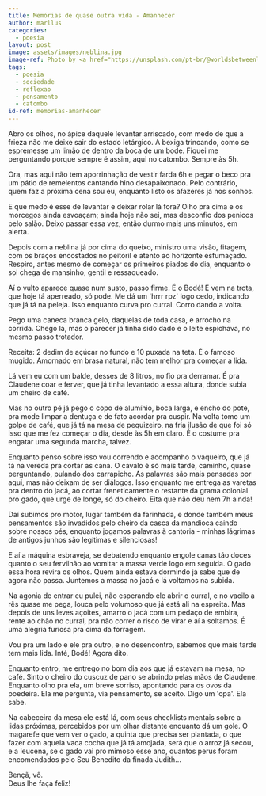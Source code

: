 ```yaml
---
title: Memórias de quase outra vida - Amanhecer
author: marllus
categories:
  - poesia
layout: post
image: assets/images/neblina.jpg
image-ref: Photo by <a href="https://unsplash.com/pt-br/@worldsbetweenlines">Patrick Hendry</a>
tags:
  - poesia
  - sociedade
  - reflexao
  - pensamento
  - catombo
id-ref: memorias-amanhecer
---
```


Abro os olhos, no ápice daquele levantar arriscado, com medo de que a frieza não me deixe sair do estado letárgico. A bexiga trincando, como se espremesse um limão de dentro da boca de um bode. Fiquei me perguntando porque sempre é assim, aqui no catombo. Sempre às 5h.

Ora, mas aqui não tem aporrinhação de vestir farda 6h e pegar o beco pra um pátio de remelentos cantando hino desapaixonado. Pelo contrário, quem faz a próxima cena sou eu, enquanto listo os afazeres já nos sonhos.

E que medo é esse de levantar e deixar rolar lá fora? Olho pra cima e os morcegos ainda esvoaçam; ainda hoje não sei, mas desconfio dos penicos pelo salão. Deixo passar essa vez, então durmo mais uns minutos, em alerta.

Depois com a neblina já por cima do queixo, ministro uma visão, fitagem, com os braços encostados no peitoril e atento ao horizonte esfumaçado. Respiro, antes mesmo de começar os primeiros piados do dia, enquanto o sol chega de mansinho, gentil e ressaqueado.

Aí o vulto aparece quase num susto, passo firme. É o Bodé! E vem na trota, que hoje tá aperreado, só pode. Me dá um 'hrrr rpz' logo cedo, indicando que já tá na peleja. Isso enquanto curva pro curral. Corro dando a volta.

Pego uma caneca branca gelo, daquelas de toda casa, e arrocho na corrida. Chego lá, mas o parecer já tinha sido dado e o leite espichava, no mesmo passo trotador. 

Receita: 2 dedim de açúcar no fundo e 10 puxada na teta. É o famoso mugido. Amornado em brasa natural, não tem melhor pra começar a lida.

Lá vem eu com um balde, desses de 8 litros, no fio pra derramar. É pra Claudene coar e ferver, que já tinha levantado a essa altura, donde subia um cheiro de café.

Mas no outro pé já pego o copo de alumínio, boca larga, e encho do pote, pra mode limpar a dentuça e de fato acordar pra cuspir. Na volta tomo um golpe de café, que já tá na mesa de pequizeiro, na fria ilusão de que foi só isso que me fez começar o dia, desde às 5h em claro. É o costume pra engatar uma segunda marcha, talvez.

Enquanto penso sobre isso vou correndo e acompanho o vaqueiro, que já tá na vereda pra cortar as cana. O cavalo é só mais tarde, caminho, quase perguntando, pulando dos carrapicho. As palavras são mais pensadas por aqui, mas não deixam de ser diálogos. Isso enquanto me entrega as varetas pra dentro do jacá, ao cortar freneticamente o restante da grama colonial pro gado, que urge de longe, só do cheiro. Eita que não deu nem 7h ainda!

Daí subimos pro motor, lugar também da farinhada, e donde também meus pensamentos são invadidos pelo cheiro da casca da mandioca caindo sobre nossos pés, enquanto jogamos palavras à cantoria - minhas lágrimas de antigos junhos são legítimas e silenciosas!

E aí a máquina esbraveja, se debatendo enquanto engole canas tão doces quanto o seu fervilhão ao vomitar a massa verde logo em seguida. O gado essa hora revira os olhos. Quem ainda estava dormindo já sabe que de agora não passa. Juntemos a massa no jacá e lá voltamos na subida.

Na agonia de entrar eu pulei, não esperando ele abrir o curral, e no vacilo a rês quase me pega, louca pelo volumoso que já está ali na espreita. Mas depois de uns leves açoites, amarro o jacá com um pedaço de embira, rente ao chão no curral, pra não correr o risco de virar e aí a soltamos. É uma alegria furiosa pra cima da forragem. 

Vou pra um lado e ele pra outro, e no desencontro, sabemos que mais tarde tem mais lida. Inté, Bodé! Agora dito.

Enquanto entro, me entrego no bom dia aos que já estavam na mesa, no café. Sinto o cheiro do cuscuz de pano se abrindo pelas mãos de Claudene. Enquanto olho pra ela, um breve sorriso, apontando para os ovos da poedeira. Ela me pergunta, via pensamento, se aceito. Digo um 'opa'. Ela sabe.

Na cabeceira da mesa ele está lá, com seus checklists mentais sobre a lidas próximas, percebidos por um olhar distante enquanto dá um gole. O magarefe que vem ver o gado, a quinta que precisa ser plantada, o que fazer com aquela vaca cocha que já tá amojada, será que o arroz já secou, e a leucena, se o gado vai pro mimoso esse ano, quantos perus foram encomendados pelo Seu Benedito da finada Judith...

Bençã, vô.<br>
Deus lhe faça feliz!